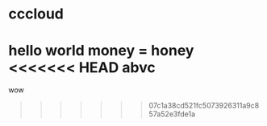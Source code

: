 # cccloud
hello world
money = honey
<<<<<<< HEAD
abvc
=======
wow
>>>>>>> 07c1a38cd521fc5073926311a9c857a52e3fde1a
